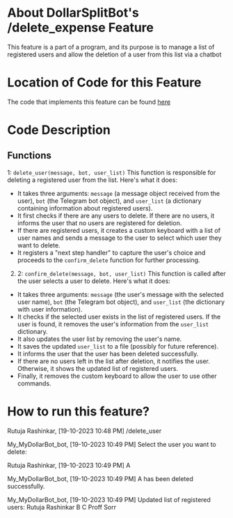 # About DollarSplitBot's /delete_expense Feature
This feature is a part of a program, and its purpose is to manage a list of registered users and allow the deletion of a user from this list via a chatbot

# Location of Code for this Feature
The code that implements this feature can be found [here](https://github.com/shonilbhide/dollar_bot/blob/main/code/delete_user.py)

# Code Description
## Functions

1: `delete_user(message, bot, user_list)`
This function is responsible for deleting a registered user from the list. Here's what it does:

- It takes three arguments: `message` (a message object received from the user), `bot` (the Telegram bot object), and `user_list` (a dictionary containing information about registered users).
- It first checks if there are any users to delete. If there are no users, it informs the user that no users are registered for deletion.
- If there are registered users, it creates a custom keyboard with a list of user names and sends a message to the user to select which user they want to delete.
- It registers a "next step handler" to capture the user's choice and proceeds to the `confirm_delete` function for further processing.

2. 2: `confirm_delete(message, bot, user_list)`
This function is called after the user selects a user to delete. Here's what it does:

- It takes three arguments: `message` (the user's message with the selected user name), `bot` (the Telegram bot object), and `user_list` (the dictionary with user information).
- It checks if the selected user exists in the list of registered users. If the user is found, it removes the user's information from the `user_list` dictionary.
- It also updates the user list by removing the user's name.
- It saves the updated `user_list` to a file (possibly for future reference).
- It informs the user that the user has been deleted successfully.
- If there are no users left in the list after deletion, it notifies the user. Otherwise, it shows the updated list of registered users.
- Finally, it removes the custom keyboard to allow the user to use other commands.

# How to run this feature?

Rutuja Rashinkar, [19-10-2023 10:48 PM]
/delete_user

My_MyDollarBot_bot, [19-10-2023 10:49 PM]
Select the user you want to delete:

Rutuja Rashinkar, [19-10-2023 10:49 PM]
A

My_MyDollarBot_bot, [19-10-2023 10:49 PM]
A has been deleted successfully.

My_MyDollarBot_bot, [19-10-2023 10:49 PM]
Updated list of registered users:
Rutuja Rashinkar
 B
 C
 Proff
 Sorr